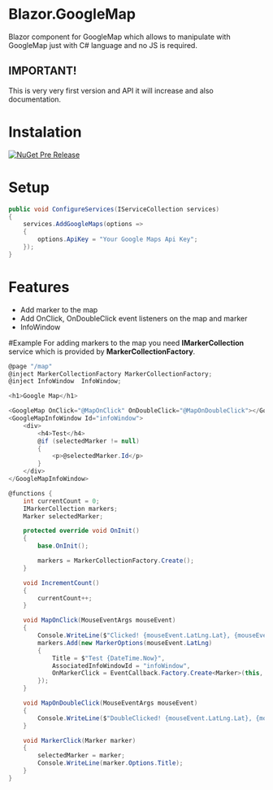 # Blazor.GoogleMap
Blazor component for GoogleMap which allows to manipulate with GoogleMap just with C# language and no JS is required.

## IMPORTANT!
This is very very first version and API it will increase and also documentation.

# Instalation
[![NuGet Pre Release](https://img.shields.io/badge/nuget-0.0.1-preview-orange.svg)](https://www.nuget.org/packages/Blazor.GoogleMap)

# Setup
```cs
public void ConfigureServices(IServiceCollection services)
{
	services.AddGoogleMaps(options =>
    {
		options.ApiKey = "Your Google Maps Api Key";
    });
}
```

# Features
* Add marker to the map
* Add OnClick, OnDoubleClick event listeners on the map and marker
* InfoWindow


#Example
For adding markers to the map you need **IMarkerCollection** service which is provided by **MarkerCollectionFactory**.

```cs
@page "/map"
@inject MarkerCollectionFactory MarkerCollectionFactory;
@inject InfoWindow  InfoWindow;

<h1>Google Map</h1>

<GoogleMap OnClick="@MapOnClick" OnDoubleClick="@MapOnDoubleClick"></GoogleMap>
<GoogleMapInfoWindow Id="infoWindow">
    <div>
        <h4>Test</h4>
        @if (selectedMarker != null)
        {
            <p>@selectedMarker.Id</p>
        }
    </div>
</GoogleMapInfoWindow>

@functions {
    int currentCount = 0;
    IMarkerCollection markers;
    Marker selectedMarker;

    protected override void OnInit()
    {
        base.OnInit();

        markers = MarkerCollectionFactory.Create();
    }

    void IncrementCount()
    {
        currentCount++;
    }

    void MapOnClick(MouseEventArgs mouseEvent)
    {
        Console.WriteLine($"Clicked! {mouseEvent.LatLng.Lat}, {mouseEvent.LatLng.Lng}");
        markers.Add(new MarkerOptions(mouseEvent.LatLng)
        {
            Title = $"Test {DateTime.Now}",
            AssociatedInfoWindowId = "infoWindow",
            OnMarkerClick = EventCallback.Factory.Create<Marker>(this, MarkerClick)
        });
    }

    void MapOnDoubleClick(MouseEventArgs mouseEvent)
    {
        Console.WriteLine($"DoubleClicked! {mouseEvent.LatLng.Lat}, {mouseEvent.LatLng.Lng}");
    }

    void MarkerClick(Marker marker)
    {
        selectedMarker = marker;
        Console.WriteLine(marker.Options.Title);
    }
}
```

